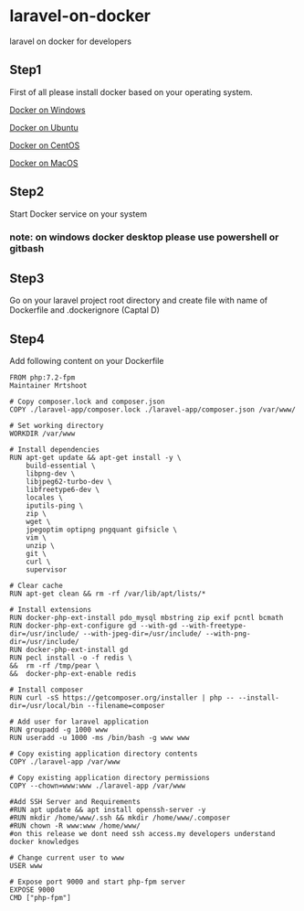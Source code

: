 # laravel-on-docker
laravel on docker for developers

## Step1
First of all please install docker based on your operating system.

[Docker on Windows](https://docs.docker.com/docker-for-windows/install/ "Go to docker on desktop installation guide page")

[Docker on Ubuntu](https://docs.docker.com/engine/install/ubuntu/ "Go to docker on ubuntu installation guide page")

[Docker on CentOS](https://docs.docker.com/engine/install/centos/ "Go to docker on centos installation guide page")

[Docker on MacOS](https://docs.docker.com/docker-for-mac/install/ "Go to docker on macos installation guide page")

## Step2
Start Docker service on your system
### note: on windows docker desktop please use powershell or gitbash

## Step3
Go on your laravel project root directory and create file with name of Dockerfile and .dockerignore (Captal D)

## Step4
Add following content on your Dockerfile
```
FROM php:7.2-fpm
Maintainer Mrtshoot

# Copy composer.lock and composer.json
COPY ./laravel-app/composer.lock ./laravel-app/composer.json /var/www/

# Set working directory
WORKDIR /var/www

# Install dependencies
RUN apt-get update && apt-get install -y \
    build-essential \
    libpng-dev \
    libjpeg62-turbo-dev \
    libfreetype6-dev \
    locales \
    iputils-ping \
    zip \
    wget \
    jpegoptim optipng pngquant gifsicle \
    vim \
    unzip \
    git \
    curl \
    supervisor 
 
# Clear cache
RUN apt-get clean && rm -rf /var/lib/apt/lists/*

# Install extensions
RUN docker-php-ext-install pdo_mysql mbstring zip exif pcntl bcmath
RUN docker-php-ext-configure gd --with-gd --with-freetype-dir=/usr/include/ --with-jpeg-dir=/usr/include/ --with-png-dir=/usr/include/
RUN docker-php-ext-install gd
RUN pecl install -o -f redis \
&&  rm -rf /tmp/pear \
&&  docker-php-ext-enable redis

# Install composer
RUN curl -sS https://getcomposer.org/installer | php -- --install-dir=/usr/local/bin --filename=composer

# Add user for laravel application
RUN groupadd -g 1000 www
RUN useradd -u 1000 -ms /bin/bash -g www www

# Copy existing application directory contents
COPY ./laravel-app /var/www

# Copy existing application directory permissions
COPY --chown=www:www ./laravel-app /var/www

#Add SSH Server and Requirements
#RUN apt update && apt install openssh-server -y
#RUN mkdir /home/www/.ssh && mkdir /home/www/.composer
#RUN chown -R www:www /home/www/
#on this release we dont need ssh access.my developers understand docker knowledges

# Change current user to www
USER www

# Expose port 9000 and start php-fpm server
EXPOSE 9000
CMD ["php-fpm"]
```

